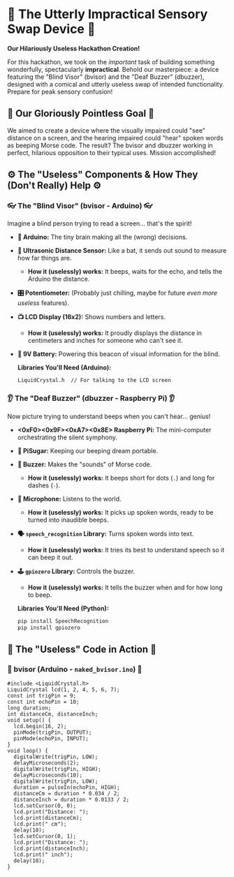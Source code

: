 # 🤪 The Utterly Impractical Sensory Swap Device 🤪

**Our Hilariously Useless Hackathon Creation!**

For this hackathon, we took on the *important* task of building something wonderfully, spectacularly **impractical**. Behold our masterpiece: a device featuring the "Blind Visor" (bvisor) and the "Deaf Buzzer" (dbuzzer), designed with a comical and utterly useless swap of intended functionality. Prepare for peak sensory confusion!

## 🎯 Our Gloriously Pointless Goal 🎯

We aimed to create a device where the visually impaired could "see" distance on a screen, and the hearing impaired could "hear" spoken words as beeping Morse code. The result? The bvisor and dbuzzer working in perfect, hilarious opposition to their typical uses. Mission accomplished!

## ⚙️ The "Useless" Components & How They (Don't Really) Help ⚙️

### 👓 The "Blind Visor" (bvisor - Arduino) 👓

Imagine a blind person trying to read a screen... that's the spirit!

* **🧠 Arduino:** The tiny brain making all the (wrong) decisions.
* **📏 Ultrasonic Distance Sensor:** Like a bat, it sends out sound to measure how far things are.
    * **How it (uselessly) works:** It beeps, waits for the echo, and tells the Arduino the distance.
* **🎛️ Potentiometer:** (Probably just chilling, maybe for future *even more useless* features).
* **📺 LCD Display (16x2):** Shows numbers and letters.
    * **How it (uselessly) works:** It proudly displays the distance in centimeters and inches for someone who can't see it.
* **🔋 9V Battery:** Powering this beacon of visual information for the blind.

    **Libraries You'll Need (Arduino):**

    ```
    LiquidCrystal.h  // For talking to the LCD screen
    ```

### 👂 The "Deaf Buzzer" (dbuzzer - Raspberry Pi) 👂

Now picture trying to understand beeps when you can't hear... genius!

* **<0xF0><0x9F><0xA7><0x8E> Raspberry Pi:** The mini-computer orchestrating the silent symphony.
* **🔋 PiSugar:** Keeping our beeping dream portable.
* **📢 Buzzer:** Makes the "sounds" of Morse code.
    * **How it (uselessly) works:** It beeps short for dots (`.`) and long for dashes (`-`).
* **🎤 Microphone:** Listens to the world.
    * **How it (uselessly) works:** It picks up spoken words, ready to be turned into inaudible beeps.
* **🗣️ `speech_recognition` Library:** Turns spoken words into text.
    * **How it (uselessly) works:** It tries its best to understand speech so it can beep it out.
* **🕹️ `gpiozero` Library:** Controls the buzzer.
    * **How it (uselessly) works:** It tells the buzzer when and for how long to beep.

    **Libraries You'll Need (Python):**

    ```bash
    pip install SpeechRecognition
    pip install gpiozero
    ```

## 📜 The "Useless" Code in Action 📜

### 🤖 bvisor (Arduino - `naked_bvisor.ino`) 🤖

```arduino
#include <LiquidCrystal.h>
LiquidCrystal lcd(1, 2, 4, 5, 6, 7);
const int trigPin = 9;
const int echoPin = 10;
long duration;
int distanceCm, distanceInch;
void setup() {
  lcd.begin(16, 2);
  pinMode(trigPin, OUTPUT);
  pinMode(echoPin, INPUT);
}
void loop() {
  digitalWrite(trigPin, LOW);
  delayMicroseconds(2);
  digitalWrite(trigPin, HIGH);
  delayMicroseconds(10);
  digitalWrite(trigPin, LOW);
  duration = pulseIn(echoPin, HIGH);
  distanceCm = duration * 0.034 / 2;
  distanceInch = duration * 0.0133 / 2;
  lcd.setCursor(0, 0);
  lcd.print("Distance: ");
  lcd.print(distanceCm);
  lcd.print(" cm");
  delay(10);
  lcd.setCursor(0, 1);
  lcd.print("Distance: ");
  lcd.print(distanceInch);
  lcd.print(" inch");
  delay(10);
}
